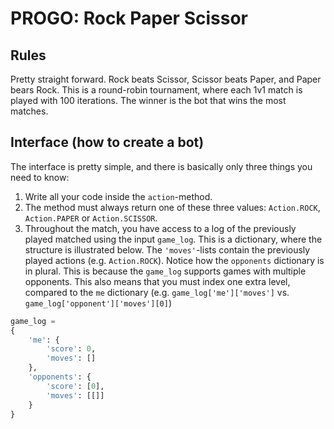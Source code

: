 # PROGO: Rock Paper Scissor
## Rules
Pretty straight forward. Rock beats Scissor, Scissor beats Paper, and Paper bears Rock. This is a round-robin tournament, where each 1v1 match is played with 100 iterations. The winner is the bot that wins the most matches.

## Interface (how to create a bot)
The interface is pretty simple, and there is basically only three things you need to know:
1. Write all your code inside the `action`-method.
2. The method must always return one of these three values: `Action.ROCK`, `Action.PAPER` or `Action.SCISSOR`.
3. Throughout the match, you have access to a log of the previously played matched using the input `game_log`. This is a dictionary, where the structure is illustrated below. The `'moves'`-lists contain the previously played actions (e.g. `Action.ROCK`). Notice how the `opponents` dictionary is in plural. This is because the `game_log` supports games with multiple opponents. This also means that you must index one extra level, compared to the `me` dictionary (e.g. `game_log['me']['moves']` vs. `game_log['opponent']['moves'][0]`)

```python
game_log = 
{
    'me': {
        'score': 0,
        'moves': []
    },
    'opponents': {
        'score': [0],
        'moves': [[]]
    }
}
````